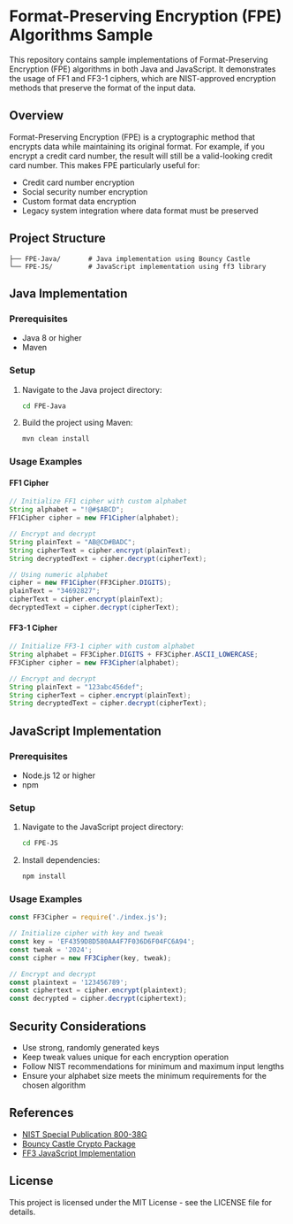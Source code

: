 # Format-Preserving Encryption (FPE) Algorithms Sample

This repository contains sample implementations of Format-Preserving Encryption (FPE) algorithms in both Java and JavaScript. It demonstrates the usage of FF1 and FF3-1 ciphers, which are NIST-approved encryption methods that preserve the format of the input data.

## Overview

Format-Preserving Encryption (FPE) is a cryptographic method that encrypts data while maintaining its original format. For example, if you encrypt a credit card number, the result will still be a valid-looking credit card number. This makes FPE particularly useful for:

- Credit card number encryption
- Social security number encryption
- Custom format data encryption
- Legacy system integration where data format must be preserved

## Project Structure

```
├── FPE-Java/       # Java implementation using Bouncy Castle
└── FPE-JS/         # JavaScript implementation using ff3 library
```

## Java Implementation

### Prerequisites

- Java 8 or higher
- Maven

### Setup

1. Navigate to the Java project directory:
   ```bash
   cd FPE-Java
   ```

2. Build the project using Maven:
   ```bash
   mvn clean install
   ```

### Usage Examples

#### FF1 Cipher

```java
// Initialize FF1 cipher with custom alphabet
String alphabet = "!@#$ABCD";
FF1Cipher cipher = new FF1Cipher(alphabet);

// Encrypt and decrypt
String plainText = "AB@CD#BADC";
String cipherText = cipher.encrypt(plainText);
String decryptedText = cipher.decrypt(cipherText);

// Using numeric alphabet
cipher = new FF1Cipher(FF3Cipher.DIGITS);
plainText = "34692827";
cipherText = cipher.encrypt(plainText);
decryptedText = cipher.decrypt(cipherText);
```

#### FF3-1 Cipher

```java
// Initialize FF3-1 cipher with custom alphabet
String alphabet = FF3Cipher.DIGITS + FF3Cipher.ASCII_LOWERCASE;
FF3Cipher cipher = new FF3Cipher(alphabet);

// Encrypt and decrypt
String plainText = "123abc456def";
String cipherText = cipher.encrypt(plainText);
String decryptedText = cipher.decrypt(cipherText);
```

## JavaScript Implementation

### Prerequisites

- Node.js 12 or higher
- npm

### Setup

1. Navigate to the JavaScript project directory:
   ```bash
   cd FPE-JS
   ```

2. Install dependencies:
   ```bash
   npm install
   ```

### Usage Examples

```javascript
const FF3Cipher = require('./index.js');

// Initialize cipher with key and tweak
const key = 'EF4359D8D580AA4F7F036D6F04FC6A94';
const tweak = '2024';
const cipher = new FF3Cipher(key, tweak);

// Encrypt and decrypt
const plaintext = '123456789';
const ciphertext = cipher.encrypt(plaintext);
const decrypted = cipher.decrypt(ciphertext);
```

## Security Considerations

- Use strong, randomly generated keys
- Keep tweak values unique for each encryption operation
- Follow NIST recommendations for minimum and maximum input lengths
- Ensure your alphabet size meets the minimum requirements for the chosen algorithm

## References

- [NIST Special Publication 800-38G](https://nvlpubs.nist.gov/nistpubs/SpecialPublications/NIST.SP.800-38G.pdf)
- [Bouncy Castle Crypto Package](https://www.bouncycastle.org/)
- [FF3 JavaScript Implementation](https://github.com/mysto/node-fpe)

## License

This project is licensed under the MIT License - see the LICENSE file for details.

